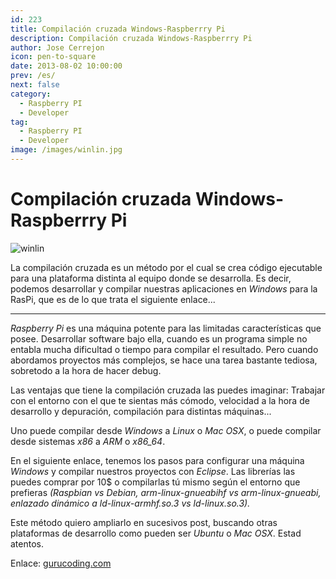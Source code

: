 ```yaml
---
id: 223
title: Compilación cruzada Windows-Raspberrry Pi
description: Compilación cruzada Windows-Raspberrry Pi
author: Jose Cerrejon
icon: pen-to-square
date: 2013-08-02 10:00:00
prev: /es/
next: false
category:
  - Raspberry PI
  - Developer
tag:
  - Raspberry PI
  - Developer
image: /images/winlin.jpg
---
```


# Compilación cruzada Windows-Raspberrry Pi

![winlin](/images/winlin.jpg)

La compilación cruzada es un método por el cual se crea código ejecutable para una plataforma distinta al equipo donde se desarrolla. Es decir, podemos desarrollar y compilar nuestras aplicaciones en *Windows* para la RasPi, que es de lo que trata el siguiente enlace...

- - -
*Raspberry Pi* es una máquina potente para las limitadas características que posee. Desarrollar software bajo ella, cuando es un programa simple no entabla mucha dificultad o tiempo para compilar el resultado. Pero cuando abordamos proyectos más complejos, se hace una tarea bastante tediosa, sobretodo a la hora de hacer debug.

Las ventajas que tiene la compilación cruzada las puedes imaginar: Trabajar con el entorno con el que te sientas más cómodo, velocidad a la hora de desarrollo y depuración, compilación para distintas máquinas...

Uno puede compilar desde *Windows* a *Linux* o *Mac OSX*, o puede compilar desde sistemas *x86* a *ARM* o *x86_64*.

En el siguiente enlace, tenemos los pasos para configurar una máquina *Windows* y compilar nuestros proyectos con *Eclipse*. Las librerías las puedes comprar por 10$ o compilarlas tú mismo según el entorno que prefieras *(Raspbian vs Debian, arm-linux-gnueabihf vs arm-linux-gnueabi, enlazado dinámico a ld-linux-armhf.so.3 vs ld-linux.so.3).*

Este método quiero ampliarlo en sucesivos post, buscando otras plataformas de desarrollo como pueden ser *Ubuntu* o *Mac OSX*. Estad atentos.

Enlace: [gurucoding.com](http://www.gurucoding.com/en/rpi_cross_compiler/index.php)
